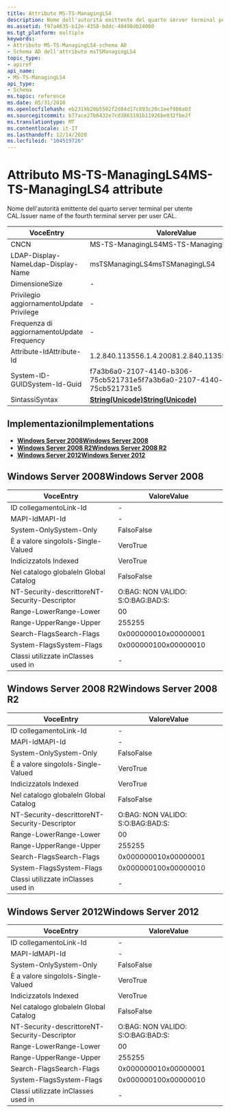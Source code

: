 ```yaml
---
title: Attributo MS-TS-ManagingLS4
description: Nome dell'autorità emittente del quarto server terminal per utente CAL.
ms.assetid: f97a4635-b12e-4358-bddc-40498db24080
ms.tgt_platform: multiple
keywords:
- Attributo MS-TS-ManagingLS4-schema AD
- Schema AD dell'attributo msTSManagingLS4
topic_type:
- apiref
api_name:
- MS-TS-ManagingLS4
api_type:
- Schema
ms.topic: reference
ms.date: 05/31/2018
ms.openlocfilehash: eb2319b28b5502f2d84d17c893c20c1eef986a03
ms.sourcegitcommit: b77ace27b0432e7cd3863191b11926be032fbe2f
ms.translationtype: MT
ms.contentlocale: it-IT
ms.lasthandoff: 12/14/2020
ms.locfileid: "104519726"
---
```

# <a name="ms-ts-managingls4-attribute"></a><span data-ttu-id="1cabf-105">Attributo MS-TS-ManagingLS4</span><span class="sxs-lookup"><span data-stu-id="1cabf-105">MS-TS-ManagingLS4 attribute</span></span>

<span data-ttu-id="1cabf-106">Nome dell'autorità emittente del quarto server terminal per utente CAL.</span><span class="sxs-lookup"><span data-stu-id="1cabf-106">Issuer name of the fourth terminal server per user CAL.</span></span>



| <span data-ttu-id="1cabf-107">Voce</span><span class="sxs-lookup"><span data-stu-id="1cabf-107">Entry</span></span> | <span data-ttu-id="1cabf-108">Valore</span><span class="sxs-lookup"><span data-stu-id="1cabf-108">Value</span></span> |
|-------------------|---------------------------------------------|
| <span data-ttu-id="1cabf-109">CN</span><span class="sxs-lookup"><span data-stu-id="1cabf-109">CN</span></span>                | <span data-ttu-id="1cabf-110">MS-TS-ManagingLS4</span><span class="sxs-lookup"><span data-stu-id="1cabf-110">MS-TS-ManagingLS4</span></span>                           |
| <span data-ttu-id="1cabf-111">LDAP-Display-Name</span><span class="sxs-lookup"><span data-stu-id="1cabf-111">Ldap-Display-Name</span></span> | <span data-ttu-id="1cabf-112">msTSManagingLS4</span><span class="sxs-lookup"><span data-stu-id="1cabf-112">msTSManagingLS4</span></span>                             |
| <span data-ttu-id="1cabf-113">Dimensione</span><span class="sxs-lookup"><span data-stu-id="1cabf-113">Size</span></span>              | \-                                          |
| <span data-ttu-id="1cabf-114">Privilegio aggiornamento</span><span class="sxs-lookup"><span data-stu-id="1cabf-114">Update Privilege</span></span>  | \-                                          |
| <span data-ttu-id="1cabf-115">Frequenza di aggiornamento</span><span class="sxs-lookup"><span data-stu-id="1cabf-115">Update Frequency</span></span>  | \-                                          |
| <span data-ttu-id="1cabf-116">Attribute-Id</span><span class="sxs-lookup"><span data-stu-id="1cabf-116">Attribute-Id</span></span>      | <span data-ttu-id="1cabf-117">1.2.840.113556.1.4.2008</span><span class="sxs-lookup"><span data-stu-id="1cabf-117">1.2.840.113556.1.4.2008</span></span>                     |
| <span data-ttu-id="1cabf-118">System-ID-GUID</span><span class="sxs-lookup"><span data-stu-id="1cabf-118">System-Id-Guid</span></span>    | <span data-ttu-id="1cabf-119">f7a3b6a0-2107-4140-b306-75cb521731e5</span><span class="sxs-lookup"><span data-stu-id="1cabf-119">f7a3b6a0-2107-4140-b306-75cb521731e5</span></span>        |
| <span data-ttu-id="1cabf-120">Sintassi</span><span class="sxs-lookup"><span data-stu-id="1cabf-120">Syntax</span></span>            | [<span data-ttu-id="1cabf-121">**String(Unicode)**</span><span class="sxs-lookup"><span data-stu-id="1cabf-121">**String(Unicode)**</span></span>](s-string-unicode.md) |



## <a name="implementations"></a><span data-ttu-id="1cabf-122">Implementazioni</span><span class="sxs-lookup"><span data-stu-id="1cabf-122">Implementations</span></span>

-   [<span data-ttu-id="1cabf-123">**Windows Server 2008**</span><span class="sxs-lookup"><span data-stu-id="1cabf-123">**Windows Server 2008**</span></span>](#windows-server-2008)
-   [<span data-ttu-id="1cabf-124">**Windows Server 2008 R2**</span><span class="sxs-lookup"><span data-stu-id="1cabf-124">**Windows Server 2008 R2**</span></span>](#windows-server-2008-r2)
-   [<span data-ttu-id="1cabf-125">**Windows Server 2012**</span><span class="sxs-lookup"><span data-stu-id="1cabf-125">**Windows Server 2012**</span></span>](#windows-server-2012)

## <a name="windows-server-2008"></a><span data-ttu-id="1cabf-126">Windows Server 2008</span><span class="sxs-lookup"><span data-stu-id="1cabf-126">Windows Server 2008</span></span>



| <span data-ttu-id="1cabf-127">Voce</span><span class="sxs-lookup"><span data-stu-id="1cabf-127">Entry</span></span> | <span data-ttu-id="1cabf-128">Valore</span><span class="sxs-lookup"><span data-stu-id="1cabf-128">Value</span></span> |
|------------------------|--------------|
| <span data-ttu-id="1cabf-129">ID collegamento</span><span class="sxs-lookup"><span data-stu-id="1cabf-129">Link-Id</span></span>                | \-           |
| <span data-ttu-id="1cabf-130">MAPI-Id</span><span class="sxs-lookup"><span data-stu-id="1cabf-130">MAPI-Id</span></span>                | \-           |
| <span data-ttu-id="1cabf-131">System-Only</span><span class="sxs-lookup"><span data-stu-id="1cabf-131">System-Only</span></span>            | <span data-ttu-id="1cabf-132">Falso</span><span class="sxs-lookup"><span data-stu-id="1cabf-132">False</span></span>        |
| <span data-ttu-id="1cabf-133">È a valore singolo</span><span class="sxs-lookup"><span data-stu-id="1cabf-133">Is-Single-Valued</span></span>       | <span data-ttu-id="1cabf-134">Vero</span><span class="sxs-lookup"><span data-stu-id="1cabf-134">True</span></span>         |
| <span data-ttu-id="1cabf-135">Indicizzato</span><span class="sxs-lookup"><span data-stu-id="1cabf-135">Is Indexed</span></span>             | <span data-ttu-id="1cabf-136">Vero</span><span class="sxs-lookup"><span data-stu-id="1cabf-136">True</span></span>         |
| <span data-ttu-id="1cabf-137">Nel catalogo globale</span><span class="sxs-lookup"><span data-stu-id="1cabf-137">In Global Catalog</span></span>      | <span data-ttu-id="1cabf-138">Falso</span><span class="sxs-lookup"><span data-stu-id="1cabf-138">False</span></span>        |
| <span data-ttu-id="1cabf-139">NT-Security-descrittore</span><span class="sxs-lookup"><span data-stu-id="1cabf-139">NT-Security-Descriptor</span></span> | <span data-ttu-id="1cabf-140">O:BAG: NON VALIDO: S:</span><span class="sxs-lookup"><span data-stu-id="1cabf-140">O:BAG:BAD:S:</span></span> |
| <span data-ttu-id="1cabf-141">Range-Lower</span><span class="sxs-lookup"><span data-stu-id="1cabf-141">Range-Lower</span></span>            | <span data-ttu-id="1cabf-142">0</span><span class="sxs-lookup"><span data-stu-id="1cabf-142">0</span></span>            |
| <span data-ttu-id="1cabf-143">Range-Upper</span><span class="sxs-lookup"><span data-stu-id="1cabf-143">Range-Upper</span></span>            | <span data-ttu-id="1cabf-144">255</span><span class="sxs-lookup"><span data-stu-id="1cabf-144">255</span></span>          |
| <span data-ttu-id="1cabf-145">Search-Flags</span><span class="sxs-lookup"><span data-stu-id="1cabf-145">Search-Flags</span></span>           | <span data-ttu-id="1cabf-146">0x00000001</span><span class="sxs-lookup"><span data-stu-id="1cabf-146">0x00000001</span></span>   |
| <span data-ttu-id="1cabf-147">System-Flags</span><span class="sxs-lookup"><span data-stu-id="1cabf-147">System-Flags</span></span>           | <span data-ttu-id="1cabf-148">0x00000010</span><span class="sxs-lookup"><span data-stu-id="1cabf-148">0x00000010</span></span>   |
| <span data-ttu-id="1cabf-149">Classi utilizzate in</span><span class="sxs-lookup"><span data-stu-id="1cabf-149">Classes used in</span></span>        | \-           |



## <a name="windows-server-2008-r2"></a><span data-ttu-id="1cabf-150">Windows Server 2008 R2</span><span class="sxs-lookup"><span data-stu-id="1cabf-150">Windows Server 2008 R2</span></span>



| <span data-ttu-id="1cabf-151">Voce</span><span class="sxs-lookup"><span data-stu-id="1cabf-151">Entry</span></span> | <span data-ttu-id="1cabf-152">Valore</span><span class="sxs-lookup"><span data-stu-id="1cabf-152">Value</span></span> |
|------------------------|--------------|
| <span data-ttu-id="1cabf-153">ID collegamento</span><span class="sxs-lookup"><span data-stu-id="1cabf-153">Link-Id</span></span>                | \-           |
| <span data-ttu-id="1cabf-154">MAPI-Id</span><span class="sxs-lookup"><span data-stu-id="1cabf-154">MAPI-Id</span></span>                | \-           |
| <span data-ttu-id="1cabf-155">System-Only</span><span class="sxs-lookup"><span data-stu-id="1cabf-155">System-Only</span></span>            | <span data-ttu-id="1cabf-156">Falso</span><span class="sxs-lookup"><span data-stu-id="1cabf-156">False</span></span>        |
| <span data-ttu-id="1cabf-157">È a valore singolo</span><span class="sxs-lookup"><span data-stu-id="1cabf-157">Is-Single-Valued</span></span>       | <span data-ttu-id="1cabf-158">Vero</span><span class="sxs-lookup"><span data-stu-id="1cabf-158">True</span></span>         |
| <span data-ttu-id="1cabf-159">Indicizzato</span><span class="sxs-lookup"><span data-stu-id="1cabf-159">Is Indexed</span></span>             | <span data-ttu-id="1cabf-160">Vero</span><span class="sxs-lookup"><span data-stu-id="1cabf-160">True</span></span>         |
| <span data-ttu-id="1cabf-161">Nel catalogo globale</span><span class="sxs-lookup"><span data-stu-id="1cabf-161">In Global Catalog</span></span>      | <span data-ttu-id="1cabf-162">Falso</span><span class="sxs-lookup"><span data-stu-id="1cabf-162">False</span></span>        |
| <span data-ttu-id="1cabf-163">NT-Security-descrittore</span><span class="sxs-lookup"><span data-stu-id="1cabf-163">NT-Security-Descriptor</span></span> | <span data-ttu-id="1cabf-164">O:BAG: NON VALIDO: S:</span><span class="sxs-lookup"><span data-stu-id="1cabf-164">O:BAG:BAD:S:</span></span> |
| <span data-ttu-id="1cabf-165">Range-Lower</span><span class="sxs-lookup"><span data-stu-id="1cabf-165">Range-Lower</span></span>            | <span data-ttu-id="1cabf-166">0</span><span class="sxs-lookup"><span data-stu-id="1cabf-166">0</span></span>            |
| <span data-ttu-id="1cabf-167">Range-Upper</span><span class="sxs-lookup"><span data-stu-id="1cabf-167">Range-Upper</span></span>            | <span data-ttu-id="1cabf-168">255</span><span class="sxs-lookup"><span data-stu-id="1cabf-168">255</span></span>          |
| <span data-ttu-id="1cabf-169">Search-Flags</span><span class="sxs-lookup"><span data-stu-id="1cabf-169">Search-Flags</span></span>           | <span data-ttu-id="1cabf-170">0x00000001</span><span class="sxs-lookup"><span data-stu-id="1cabf-170">0x00000001</span></span>   |
| <span data-ttu-id="1cabf-171">System-Flags</span><span class="sxs-lookup"><span data-stu-id="1cabf-171">System-Flags</span></span>           | <span data-ttu-id="1cabf-172">0x00000010</span><span class="sxs-lookup"><span data-stu-id="1cabf-172">0x00000010</span></span>   |
| <span data-ttu-id="1cabf-173">Classi utilizzate in</span><span class="sxs-lookup"><span data-stu-id="1cabf-173">Classes used in</span></span>        | \-           |



## <a name="windows-server-2012"></a><span data-ttu-id="1cabf-174">Windows Server 2012</span><span class="sxs-lookup"><span data-stu-id="1cabf-174">Windows Server 2012</span></span>



| <span data-ttu-id="1cabf-175">Voce</span><span class="sxs-lookup"><span data-stu-id="1cabf-175">Entry</span></span> | <span data-ttu-id="1cabf-176">Valore</span><span class="sxs-lookup"><span data-stu-id="1cabf-176">Value</span></span> |
|------------------------|--------------|
| <span data-ttu-id="1cabf-177">ID collegamento</span><span class="sxs-lookup"><span data-stu-id="1cabf-177">Link-Id</span></span>                | \-           |
| <span data-ttu-id="1cabf-178">MAPI-Id</span><span class="sxs-lookup"><span data-stu-id="1cabf-178">MAPI-Id</span></span>                | \-           |
| <span data-ttu-id="1cabf-179">System-Only</span><span class="sxs-lookup"><span data-stu-id="1cabf-179">System-Only</span></span>            | <span data-ttu-id="1cabf-180">Falso</span><span class="sxs-lookup"><span data-stu-id="1cabf-180">False</span></span>        |
| <span data-ttu-id="1cabf-181">È a valore singolo</span><span class="sxs-lookup"><span data-stu-id="1cabf-181">Is-Single-Valued</span></span>       | <span data-ttu-id="1cabf-182">Vero</span><span class="sxs-lookup"><span data-stu-id="1cabf-182">True</span></span>         |
| <span data-ttu-id="1cabf-183">Indicizzato</span><span class="sxs-lookup"><span data-stu-id="1cabf-183">Is Indexed</span></span>             | <span data-ttu-id="1cabf-184">Vero</span><span class="sxs-lookup"><span data-stu-id="1cabf-184">True</span></span>         |
| <span data-ttu-id="1cabf-185">Nel catalogo globale</span><span class="sxs-lookup"><span data-stu-id="1cabf-185">In Global Catalog</span></span>      | <span data-ttu-id="1cabf-186">Falso</span><span class="sxs-lookup"><span data-stu-id="1cabf-186">False</span></span>        |
| <span data-ttu-id="1cabf-187">NT-Security-descrittore</span><span class="sxs-lookup"><span data-stu-id="1cabf-187">NT-Security-Descriptor</span></span> | <span data-ttu-id="1cabf-188">O:BAG: NON VALIDO: S:</span><span class="sxs-lookup"><span data-stu-id="1cabf-188">O:BAG:BAD:S:</span></span> |
| <span data-ttu-id="1cabf-189">Range-Lower</span><span class="sxs-lookup"><span data-stu-id="1cabf-189">Range-Lower</span></span>            | <span data-ttu-id="1cabf-190">0</span><span class="sxs-lookup"><span data-stu-id="1cabf-190">0</span></span>            |
| <span data-ttu-id="1cabf-191">Range-Upper</span><span class="sxs-lookup"><span data-stu-id="1cabf-191">Range-Upper</span></span>            | <span data-ttu-id="1cabf-192">255</span><span class="sxs-lookup"><span data-stu-id="1cabf-192">255</span></span>          |
| <span data-ttu-id="1cabf-193">Search-Flags</span><span class="sxs-lookup"><span data-stu-id="1cabf-193">Search-Flags</span></span>           | <span data-ttu-id="1cabf-194">0x00000001</span><span class="sxs-lookup"><span data-stu-id="1cabf-194">0x00000001</span></span>   |
| <span data-ttu-id="1cabf-195">System-Flags</span><span class="sxs-lookup"><span data-stu-id="1cabf-195">System-Flags</span></span>           | <span data-ttu-id="1cabf-196">0x00000010</span><span class="sxs-lookup"><span data-stu-id="1cabf-196">0x00000010</span></span>   |
| <span data-ttu-id="1cabf-197">Classi utilizzate in</span><span class="sxs-lookup"><span data-stu-id="1cabf-197">Classes used in</span></span>        | \-           |



 

 




